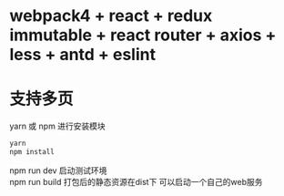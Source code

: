 
# webpack4 + react + redux immutable + react router + axios + less + antd + eslint  
# 支持多页  

yarn 或 npm 进行安装模块
``` javascript  
yarn 
npm install
```  

npm run dev 启动测试环境  
npm run build 打包后的静态资源在dist下 可以启动一个自己的web服务